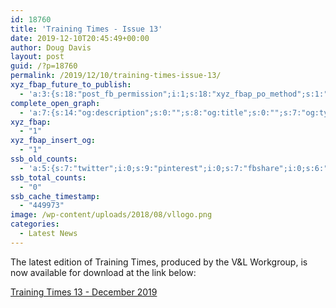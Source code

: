 ```yaml
---
id: 18760
title: 'Training Times - Issue 13'
date: 2019-12-10T20:45:49+00:00
author: Doug Davis
layout: post
guid: /?p=18760
permalink: /2019/12/10/training-times-issue-13/
xyz_fbap_future_to_publish:
  - 'a:3:{s:18:"post_fb_permission";i:1;s:18:"xyz_fbap_po_method";s:1:"2";s:16:"xyz_fbap_message";s:62:"News item added to the CCCBR website: {POST_TITLE} {PERMALINK}";}'
complete_open_graph:
  - 'a:7:{s:14:"og:description";s:0:"";s:8:"og:title";s:0:"";s:7:"og:type";s:0:"";s:12:"twitter:card";s:7:"summary";s:15:"twitter:creator";s:0:"";s:19:"twitter:description";s:0:"";s:8:"og:image";s:5:"14178";}'
xyz_fbap:
  - "1"
xyz_fbap_insert_og:
  - "1"
ssb_old_counts:
  - 'a:5:{s:7:"twitter";i:0;s:9:"pinterest";i:0;s:7:"fbshare";i:0;s:6:"reddit";i:0;s:6:"tumblr";N;}'
ssb_total_counts:
  - "0"
ssb_cache_timestamp:
  - "449973"
image: /wp-content/uploads/2018/08/vllogo.png
categories:
  - Latest News
---
```

The latest edition of Training Times, produced by the V&L Workgroup, is now available for download at the link below:

<a href="https://cccbr.org.uk/wp-content/uploads/2019/12/Training-Times-13.pdf" target="_blank" rel="noopener noreferrer">Training Times 13 - December 2019</a>
